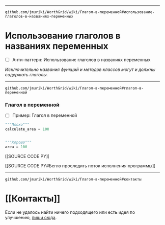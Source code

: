 ***
```url
github.com/jmuriki/WorthGrid/wiki/Глагол-в-переменной#использование-глаголов-в-названиях-переменных
```
# Использование глаголов в названиях переменных
- [ ] Анти-паттерн: Использование глаголов в названиях переменных

_Исключительно названия функций и методов классов могут и должны содержать глаголы._

***
```url
github.com/jmuriki/WorthGrid/wiki/Глагол-в-переменной#глагол-в-переменной
```
### Глагол в переменной
- [ ] Пример: Глагол в переменной

```python
"""Плохо"""
calculate_area = 100


"""Хорошо"""
area = 100
```

[[SOURCE CODE PY]]

[[SOURCE CODE PY#Бегло проследить поток исполнения программы]]

***
```url
github.com/jmuriki/WorthGrid/wiki/Глагол-в-переменной#контакты
```
# [[Контакты]]
Если не удалось найти ничего подходящего или есть идея по улучшению, [пиши сюда](https://github.com/jmuriki/WorthGrid/wiki/Контакты).

